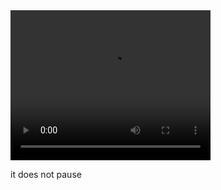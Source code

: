 <video width="320" height="240" controls>
  <source src="https://github.com/eljuanpepe/badapplechess/raw/refs/heads/main/badapple.mp4" type="video/mp4">
</video>

it does not pause